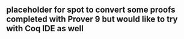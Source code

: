##  placeholder for spot to convert some proofs completed with Prover 9 but would like to try with Coq IDE as well
